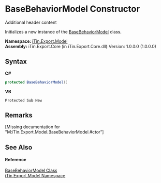 # BaseBehaviorModel Constructor 
Additional header content 

Initializes a new instance of the <a href="T_iTin_Export_Model_BaseBehaviorModel">BaseBehaviorModel</a> class.

**Namespace:**&nbsp;<a href="N_iTin_Export_Model">iTin.Export.Model</a><br />**Assembly:**&nbsp;iTin.Export.Core (in iTin.Export.Core.dll) Version: 1.0.0.0 (1.0.0.0)

## Syntax

**C#**<br />
``` C#
protected BaseBehaviorModel()
```

**VB**<br />
``` VB
Protected Sub New
```


## Remarks
\[Missing <remarks> documentation for "M:iTin.Export.Model.BaseBehaviorModel.#ctor"\]

## See Also


#### Reference
<a href="T_iTin_Export_Model_BaseBehaviorModel">BaseBehaviorModel Class</a><br /><a href="N_iTin_Export_Model">iTin.Export.Model Namespace</a><br />